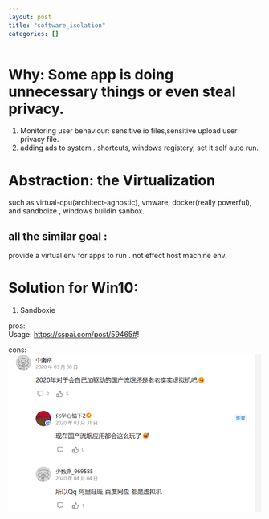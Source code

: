 ```yaml
---
layout: post
title: "software_isolation"
categories: []
---
```

# Why: Some app is doing unnecessary things or even steal privacy.
1. Monitoring user behaviour: sensitive io files,sensitive upload user privacy file.
2. adding ads to system . shortcuts, windows registery, set it self auto run.


# Abstraction: the Virtualization 
such as virtual-cpu(architect-agnostic), vmware, docker(really powerful), and sandboixe , windows buildin sanbox.     
## all the similar goal :  
provide a virtual env for apps to run .   not effect host machine env.   


# Solution for Win10:
1. Sandboxie  

pros:  
Usage: https://sspai.com/post/59465#!


cons: ![Alt text](image-26.png)
